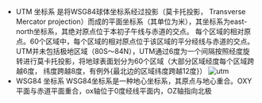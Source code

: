 - UTM 坐标系
是将WSG84球体坐标系经过投影（莫卡托投影， Transverse Mercator projection）而成的平面坐标系（其单位为米），其坐标系为east-north坐标系，其绝对原点位于本初子午线与赤道的交点。
每个区域的相对原点。60个区域中，每个区域的相对原点位于该区域的平分经线与赤道的交点。
UTM并未包括极地区域（80S～84N），UTM通过6度为一个间隔按照经度旋转进行莫卡托投影，将地球表面划分为60个区域（大部分区域经度每个区域跨越6度， 纬度跨越8度，有例外{最北边的区域纬度跨越12度}）
![utm](WSG84toUTM.jpg)
- WSG84 坐标系
WSG84坐标系是一种地心坐标系，其原点与地心重合。OXY平面与赤道平面重合，ox轴位于0度经线平面内，OZ轴指向北极 
